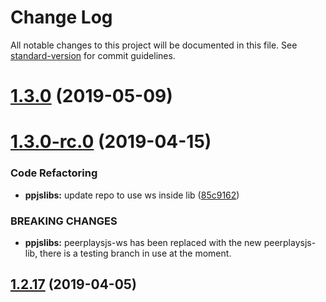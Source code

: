# Change Log

All notable changes to this project will be documented in this file. See [standard-version](https://github.com/conventional-changelog/standard-version) for commit guidelines.

<a name="1.3.0"></a>
# [1.3.0](https://github.com/peerplays-network/BookiePro/compare/v1.3.0-rc.0...v1.3.0) (2019-05-09)



<a name="1.3.0-rc.0"></a>
# [1.3.0-rc.0](https://github.com/peerplays-network/BookiePro/compare/v1.2.17...v1.3.0-rc.0) (2019-04-15)


### Code Refactoring

* **ppjslibs:** update repo to use ws inside lib ([85c9162](https://github.com/peerplays-network/BookiePro/commit/85c9162))


### BREAKING CHANGES

* **ppjslibs:** peerplaysjs-ws has been replaced with the new peerplaysjs-lib, there is a testing
branch in use at the moment.



<a name="1.2.17"></a>
## [1.2.17](https://github.com/peerplays-network/BookiePro/compare/v1.2.16...v1.2.17) (2019-04-05)
